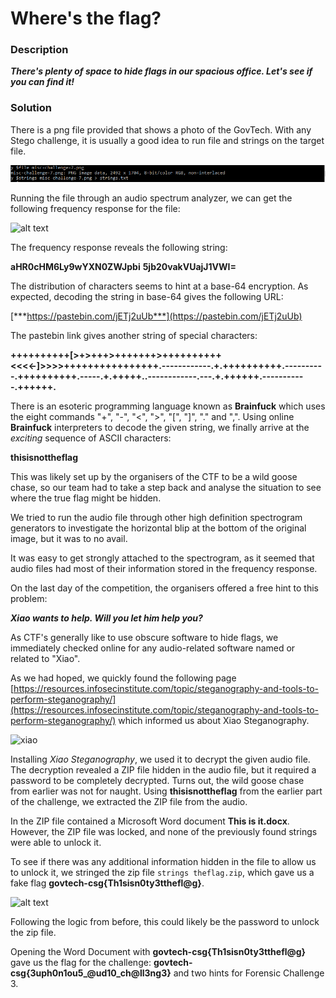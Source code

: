 # Where's the flag?

### Description
**_There's plenty of space to hide flags in our spacious office. Let's see if you can find it!_**

### Solution

There is a png file provided that shows a photo of the GovTech. With any Stego challenge, it is usually a good idea to run file and strings on the target file. 

<img src="screenshot1.png">

Running the file through an audio spectrum analyzer, we can get the following frequency response for the file:

![alt text](./spectrogram.png)

The frequency response reveals the following string:

**aHR0cHM6Ly9wYXN0ZWJpbi**
**5jb20vakVUajJ1VWI=**

The distribution of characters seems to hint at a base-64 encryption. As expected, decoding the string in base-64 gives the following URL:

[***https://pastebin.com/jETj2uUb***](https://pastebin.com/jETj2uUb)

The pastebin link gives another string of special characters:

**++++++++++[>+>+++>+++++++>++++++++++<<<<-]>>>>++++++++++++++++.------------.+.++++++++++.----------.++++++++++.-----.+.+++++..------------.---.+.++++++.-----------.++++++.**

There is an esoteric programming language known as **Brainfuck** which uses the eight commands "+", "-", "<", ">", "[", "]", "." and ",". Using online **Brainfuck** interpreters to decode the given string, we finally arrive at the *exciting* sequence of ASCII characters:

**thisisnottheflag**

This was likely set up by the organisers of the CTF to be a wild goose chase, so our team had to take a step back and analyse the situation to see where the true flag might be hidden.

We tried to run the audio file through other high definition spectrogram generators to investigate the horizontal blip at the bottom of the original image, but it was to no avail.

It was easy to get strongly attached to the spectrogram, as it seemed that audio files had most of their information stored in the frequency response.

On the last day of the competition, the organisers offered a free hint to this problem:

_**Xiao wants to help. Will you let him help you?**_

As CTF's generally like to use obscure software to hide flags, we immediately checked online for any audio-related software named or related to "Xiao".

As we had hoped, we quickly found the following page [https://resources.infosecinstitute.com/topic/steganography-and-tools-to-perform-steganography/](https://resources.infosecinstitute.com/topic/steganography-and-tools-to-perform-steganography/) which informed us about Xiao Steganography.

![xiao](./xiao.jpeg)

Installing *Xiao Steganography*, we used it to decrypt the given audio file. The decryption revealed a ZIP file hidden in the audio file, but it required a password to be completely decrypted. Turns out, the wild goose chase from earlier was not for naught. Using **thisisnottheflag** from the earlier part of the challenge, we extracted the ZIP file from the audio.

In the ZIP file contained a Microsoft Word document **This is it.docx**. However, the ZIP file was locked, and none of the previously found strings were able to unlock it.

To see if there was any additional information hidden in the file to allow us to unlock it, we stringed the zip file ```strings theflag.zip```, which gave us a fake flag **govtech-csg{Th1sisn0ty3tthefl@g}**.

![alt text](./stringed.png)

Following the logic from before, this could likely be the password to unlock the zip file.

Opening the Word Document with **govtech-csg{Th1sisn0ty3tthefl@g}** gave us the flag for the challenge: **govtech-csg{3uph0n1ou5_@ud10_ch@ll3ng3}** and two hints for Forensic Challenge 3.


